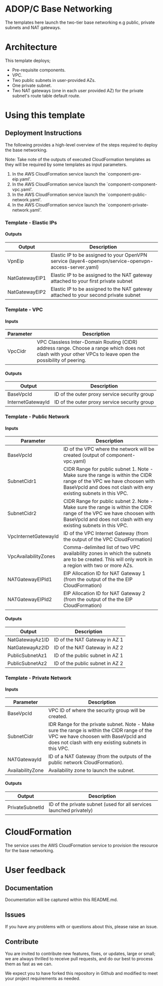 # ADOP/C Base Networking

The templates here launch the two-tier base networking e.g public, private subnets and NAT gateways.

# Architecture

This template deploys;
* Pre-requisite components.
* VPC.
* Two public subnets in user-provided AZs.
* One private subnet.
* Two NAT gateways (one in each user provided AZ) for the private subnet's route table default route.

# Using this template

## Deployment Instructions

The following provides a high-level overview of the steps required to deploy the base networking.

Note: Take note of the outputs of executed CloudFormation templates as they will be required by some templates as input parameters.

1. In the AWS CloudFormation service launch the `component-pre-eip.yaml'.
2. In the AWS CloudFormation service launch the `component-component-vpc.yaml'.
3. In the AWS CloudFormation service launch the `component-public-network.yaml'.
4. In the AWS CloudFormation service launch the `component-private-network.yaml'.

### Template - Elastic IPs 

#### Outputs

| Output | Description |
|--------|-------------|
| VpnEip | Elastic IP to be assigned to your OpenVPN service (layer4-openvpn/service-openvpn-access-server.yaml)|
| NatGatewayEIP1 | Elastic IP to be assigned to the NAT gateway attached to your first private subnet|
| NatGatewayEIP2 | Elastic IP to be assigned to the NAT gateway attached to your second private subnet|

### Template - VPC

#### Inputs 

| Parameter | Description |
|-----------|-------------|
| VpcCidr | VPC Classless Inter-Domain Routing (CIDR) address range. Choose a range which does not clash with your other VPCs to leave open the possibility of peering. |

#### Outputs

| Output | Description |
|--------|-------------|
| BaseVpcId | ID of the outer proxy service security group |
| InternetGatewayId | ID of the outer proxy service security group |


### Template - Public Network

#### Inputs 

| Parameter | Description |
|-----------|-------------|
| BaseVpcId | ID of the VPC where the network will be created (output of component-vpc.yaml) |
| SubnetCidr1 | CIDR Range for public subnet 1. Note - Make sure the range is within the CIDR range of the VPC we have choosen with BaseVpcId and does not clash with eny existing subnets in this VPC. |
| SubnetCidr2 | CIDR Range for public subnet 2. Note - Make sure the range is within the CIDR range of the VPC we have choosen with BaseVpcId and does not clash with eny existing subnets in this VPC.|
| VpcInternetGatewayId | ID of the VPC Internet Gateway (from the output of the VPC CloudFormation)|
| VpcAvailabilityZones | Comma-delimited list of two VPC availability zones in which the subnets are to be created. This will only work in a region with two or more AZs.|
| NATGatewayEIPId1 | EIP Allocation ID for NAT Gateway 1 (from the output of the the EIP CloudFormation)|
| NATGatewayEIPId2 | EIP Allocation ID for NAT Gateway 2 (from the output of the the EIP CloudFormation)|

#### Outputs

| Output | Description |
|--------|-------------|
| NatGatewayAz1ID | ID of the NAT Gateway in AZ 1 |
| NatGatewayAz2ID | ID of the NAT Gateway in AZ 2 |
| PublicSubnetAz1 | ID of the public subnet in AZ 1 |
| PublicSubnetAz2 | ID of the public subnet in AZ 2 |


### Template - Private Network

#### Inputs 

| Parameter | Description |
|-----------|-------------|
| BaseVpcId | VPC ID of where the security group will be created. |
| SubnetCidr| IDR Range for the private subnet. Note - Make sure the range is within the CIDR range of the VPC we have choosen with BaseVpcId and does not clash with eny existing subnets in this VPC. |
| NATGatewayId | ID of a NAT Gateway (from the outputs of the public network CloudFormation). |
| AvailabilityZone | Availability zone to launch the subnet. |

#### Outputs

| Output | Description |
|--------|-------------|
| PrivateSubnetId | ID of the private subnet (used for all services launched privately) |

# CloudFormation

The service uses the AWS CloudFormation service to provision the resource for the base networking.

# User feedback

## Documentation
Documentation will be captured within this README.md.

## Issues
If you have any problems with or questions about this, please raise an issue.

## Contribute
You are invited to contribute new features, fixes, or updates, large or small; we are always thrilled to receive pull requests, and do our best to process them as fast as we can.

We expect you to have forked this repository in Github and modified to meet your project requirements as needed.
